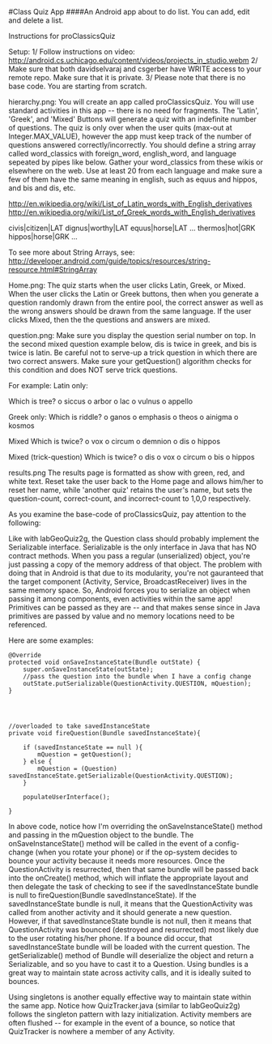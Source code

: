 #Class Quiz App
####An Android app about to do list. You can add, edit and delete a list.

Instructions for proClassicsQuiz


Setup:
1/ Follow instructions on video: http://android.cs.uchicago.edu/content/videos/projects_in_studio.webm
2/ Make sure that both davidselvaraj and csgerber have WRITE access to your remote repo. Make sure that it is private. 
3/ Please note that there is no base code. You are starting from scratch. 


hierarchy.png:
You will create an app called proClassicsQuiz. You will use standard activities in this app -- there is no need for fragments. The 'Latin', 'Greek', and 'Mixed' Buttons will generate a quiz with an indefinite number of questions. The quiz is only over when the user quits (max-out at Integer.MAX_VALUE), however the app must keep track of the number of questions answered correctly/incorrectly.   You should define a string array called word_classics with foreign_word, english_word, and language sepeated by pipes like below. Gather your word_classics from these wikis or elsewhere on the web. Use at least 20 from each language and make sure a few of them have the same meaning in english, such as equus and hippos, and bis and dis, etc. 

http://en.wikipedia.org/wiki/List_of_Latin_words_with_English_derivatives
http://en.wikipedia.org/wiki/List_of_Greek_words_with_English_derivatives


<resources>
    <string-array
        name="word_classics">
        <item>civis|citizen|LAT</item>
	<item>dignus|worthy|LAT</item>
	<item>equus|horse|LAT</item>
		...
	<item>thermos|hot|GRK</item>
	<item>hippos|horse|GRK</item>
		...
    </string-array>
</resources>


To see more about String Arrays, see:
http://developer.android.com/guide/topics/resources/string-resource.html#StringArray


Home.png:
The quiz starts when the user clicks Latin, Greek, or Mixed. When the user clicks the Latin or Greek buttons, then when you generate a question randomly drawn from the entire pool, the correct answer as well as the wrong answers should be drawn from the same language. If the user clicks Mixed, then the the questions and answers are mixed. 


question.png:
Make sure you display the question serial number on top. In the second mixed question example below, dis is twice in greek, and bis is twice is latin. Be careful not to serve-up a trick question in which there are two correct answers. Make sure your getQuestion() algorithm checks for this condition and does NOT serve trick questions. 


For example: 
Latin only:

Which is tree?
o siccus
o arbor
o lac
o vulnus
o appello


Greek only:
Which is riddle?
o ganos
o emphasis
o theos
o ainigma
o kosmos

Mixed 
Which is twice?
o vox
o circum
o demnion
o dis
o hippos


Mixed (trick-question)
Which is twice?
o dis
o vox
o circum
o bis
o hippos


results.png
The results page is formatted as show with green, red, and white text. Reset take the user back to the Home page and allows him/her to reset her name, while 'another quiz' retains the user's name, but sets the question-count, correct-count, and incorrect-count to 1,0,0 respectively. 


As you examine the base-code of proClassicsQuiz, pay attention to the following:

Like with labGeoQuiz2g, the Question class should probably implement the Serializable interface. Serializable is the only interface in Java that has NO contract methods. When you pass a regular (unserialized) object, you're just passing a copy of the memory address of that object. The problem with doing that in Android is that due to its modularity, you're not gauranteed that the target component (Activity, Service, BroadcastReceiver) lives in the same memory space.  So, Android forces you to serialize an object when passing it among components, even activities within the same app! Primitives can be passed as they are -- and that makes sense since in Java primitives are passed by value and no memory locations need to be referenced.  

Here are some examples:


    @Override
    protected void onSaveInstanceState(Bundle outState) {
        super.onSaveInstanceState(outState);
        //pass the question into the bundle when I have a config change
        outState.putSerializable(QuestionActivity.QUESTION, mQuestion);
    }




    //overloaded to take savedInstanceState
    private void fireQuestion(Bundle savedInstanceState){

        if (savedInstanceState == null ){
            mQuestion = getQuestion();
        } else {
            mQuestion = (Question) savedInstanceState.getSerializable(QuestionActivity.QUESTION);
        }

        populateUserInterface();

    }

In above code, notice how I'm overriding the onSaveInstanceState() method and passing in the mQuestion object to the bundle. The onSaveInstanceState() method will be called in the event of a config-change (when you rotate your phone) or if the op-system decides to bounce your activity because it needs more resources. Once the QuestionActivity is resurrected, then that same bundle will be passed back into the onCreate() method, which will inflate the appropriate layout and then delegate the task of checking to see if the savedInstanceState bundle is null to fireQuestion(Bundle savedInstanceState). If the savedInstanceState bundle is null, it means that the QuestionActivity was called from another activity and it should generate a new question. However, if that savedInstanceState bundle is not null, then it means that QuestionActivity was bounced (destroyed and resurrected) most likely due to the user rotating his/her phone. If a bounce did occur, that savedInstanceState bundle will be loaded with the current question. The getSerializable() method of Bundle will deserialize the object and return a Serializable, and so you have to cast it to a Question. Using bundles is a great way to maintain state across activity calls, and it is ideally suited to bounces. 

Using singletons is another equally effective way to maintain state within the same app. Notice how QuizTracker.java (similar to labGeoQuiz2g) follows the singleton pattern with lazy initialization. Activity members are often flushed -- for example in the event of a bounce, so notice that QuizTracker is nowhere a member of any Activity. 




 


